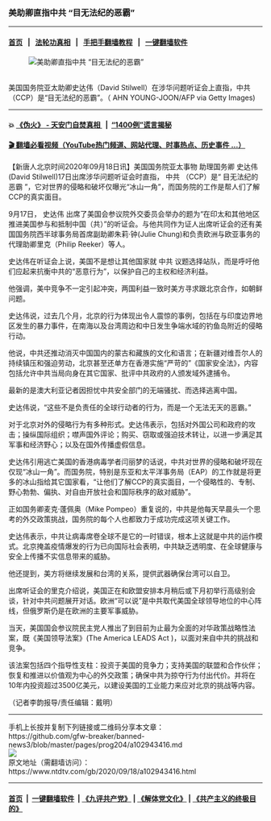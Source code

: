 ### 美助卿直指中共 “目无法纪的恶霸”
------------------------

#### [首页](https://github.com/gfw-breaker/banned-news3/blob/master/README.md) &nbsp;&nbsp;|&nbsp;&nbsp; [法轮功真相](https://github.com/begood0513/basic/blob/master/README.md)  &nbsp;&nbsp;|&nbsp;&nbsp; [手把手翻墙教程](https://github.com/gfw-breaker/guides/wiki)  &nbsp;&nbsp;|&nbsp;&nbsp; [一键翻墙软件](https://github.com/gfw-breaker/nogfw/blob/master/README.md)  



<div><div class="featured_image">
 <figure>
  <img alt="美助卿直指中共 “目无法纪的恶霸”" src="https://i.ntdtv.com/assets/uploads/2020/09/GettyImages-1156013639-1-800x450.jpg"/>
 </figure><br/>
 <span class="caption">
  美国国务院亚太助卿史达伟（David Stilwell）在涉华问题听证会上直指，中共（CCP）是“目无法纪的恶霸”。（ AHN YOUNG-JOON/AFP via Getty Images)
 </span>
</div>
</div><hr/>

#### 💥 [《伪火》 - 天安门自焚真相 ](http://158.247.195.190:10000/videos/blog/weihuo.html)&nbsp; |&nbsp; [“1400例”谎言揭秘  ](http://158.247.195.190:10000/videos/blog/jiexi1400.html)

#### [ 🎬  翻墙必看视频（YouTube热门频道、网站代理、时事热点、历史事件 ...）](https://github.com/gfw-breaker/links/blob/master/banned.md)

<div><div class="post_content" itemprop="articleBody">
 <p>
  【新唐人北京时间2020年09月18日讯】美国国务院亚太事物
  <ok href="https://www.ntdtv.com/gb/助理国务卿.htm">
   助理国务卿
  </ok>
  <ok href="https://www.ntdtv.com/gb/史达伟.htm">
   史达伟
  </ok>
  (David Stilwell)17日出席涉华问题听证会时直指，
  <ok href="https://www.ntdtv.com/gb/中共.htm">
   中共
  </ok>
  （CCP）是“
  <ok href="https://www.ntdtv.com/gb/目无法纪的恶霸.htm">
   目无法纪的恶霸
  </ok>
  ”，它对世界的侵略和破坏仅曝光“冰山一角”，而国务院的工作是帮人们了解CCP的真实面目。
 </p>
 <p>
  9月17日，
  <ok href="https://www.ntdtv.com/gb/史达伟.htm">
   史达伟
  </ok>
  出席了美国会参议院外交委员会举办的题为“在印太和其他地区推进美国参与和抵制中国（共）”的听证会。与他共同作为证人出席听证会的还有美国国务院西半球事务局首席副助卿朱莉·钟(Julie Chung)和负责欧洲与欧亚事务的代理助卿里克（Philip Reeker）等人。
 </p>
 <p>
  史达伟在听证会上说，美国不是想让其他国家就
  <ok href="https://www.ntdtv.com/gb/中共.htm">
   中共
  </ok>
  议题选择站队，而是呼吁他们应起来抗衡中共的“恶意行为”，以保护自己的主权和经济利益。
 </p>
 <p>
  他强调，美中竞争不一定引起冲突，两国利益一致时美方寻求跟北京合作，如朝鲜问题。
 </p>
 <p>
  史达伟说，过去几个月，北京的行为体现出令人震惊的事例，包括在与印度边界地区发生的暴力事件，在南海以及台湾周边和中日发生争端水域的钓鱼岛附近的侵略行动。
 </p>
 <p>
  他说，中共还推动消灭中国国内的蒙古和藏族的文化和语言；在新疆对维吾尔人的持续镇压和强迫劳动，北京甚至还单方在香港实施“严苛的”《国家安全法》，内容包括允许中共当局向身在其它国家、批评中共政府的人颁发域外逮捕令。
 </p>
 <p>
  最新的是澳大利亚记者因担忧中共安全部门的无端骚扰、而选择逃离中国。
 </p>
 <p>
  史达伟说，“这些不是负责任的全球行动者的行为，而是一个无法无天的恶霸。”
 </p>
 <p>
  对于北京对外的侵略行为有多种形式。史达伟表示，包括对外国公司和政府的攻击；操纵国际组织；噤声国外评论；购买、窃取或强迫技术转让，以进一步满足其军事和经济野心；以及在国外传播虚假信息。
 </p>
 <p>
  史达伟引用逃亡美国的香港病毒学者闫丽梦的话说，中共对世界的侵略和破坏现在仅现“冰山一角”。而国务院，特别是东亚和太平洋事务局（EAP）的工作就是将更多的冰山指给其它国家看，“让他们了解CCP的真实面目，一个侵略性的、专制、野心勃勃、偏执、对自由开放社会和国际秩序的敌对威胁”。
 </p>
 <p>
  正如国务卿麦克·蓬佩奥（Mike Pompeo）重复说的，中共是他每天早晨头一个思考的外交政策挑战，国务院的每个人也都致力于成功完成这项关键工作。
 </p>
 <p>
  史达伟表示，中共让病毒席卷全球不是它的一时错误，根本上这就是中共的运作模式。北京掩盖疫情爆发的行为已向国际社会表明，中共缺乏透明度、在全球健康与安全上传播不实信息带来的威胁。
 </p>
 <p>
  他还提到，美方将继续发展和台湾的关系，提供武器确保台湾可以自卫。
 </p>
 <p>
  出席听证会的里克介绍说，美国正在和欧盟安排本月稍后或下月初举行高级别会谈，针对中共问题展开对话。欧洲“可以说”是中共取代美国全球领导地位的中心阵线，但俄罗斯仍是在欧洲的主要军事威胁。
 </p>
 <p>
  当天，美国国会参议院民主党人推出了到目前为止最为全面的对华政策战略性法案，既《美国领导法案》(The America LEADS Act )，以面对来自中共的挑战和竞争。
 </p>
 <p>
  该法案包括四个指导性支柱：投资于美国的竞争力；支持美国的联盟和合作伙伴；恢复和推进以价值观为中心的外交政策；确保中共为掠夺行为付出代价。并将在10年内投资超过3500亿美元，以建设美国的工业能力来应对北京的挑战等内容。
 </p>
 <p>
  （记者李韵报导/责任编辑：戴明）
 </p>
 <div class="single_ad">
 </div>
</div>
</div>
<hr/>
手机上长按并复制下列链接或二维码分享本文章：<br/>
https://github.com/gfw-breaker/banned-news3/blob/master/pages/prog204/a102943416.md <br/>
<a href='https://github.com/gfw-breaker/banned-news3/blob/master/pages/prog204/a102943416.md'><img src='https://github.com/gfw-breaker/banned-news3/blob/master/pages/prog204/a102943416.md.png'/></a> <br/>
原文地址（需翻墙访问）：https://www.ntdtv.com/gb/2020/09/18/a102943416.html


------------------------
#### [首页](https://github.com/gfw-breaker/banned-news3/blob/master/README.md) &nbsp;|&nbsp; [一键翻墙软件](https://github.com/gfw-breaker/nogfw/blob/master/README.md) &nbsp;| [《九评共产党》](https://github.com/gfw-breaker/9ping.md/blob/master/README.md#九评之一评共产党是什么) | [《解体党文化》](https://github.com/gfw-breaker/jtdwh.md/blob/master/README.md) | [《共产主义的终极目的》](https://github.com/gfw-breaker/gczydzjmd.md/blob/master/README.md)


<img src='http://gfw-breaker.win/banned-news3/pages/prog204/a102943416.md' width='0px' height='0px'/>